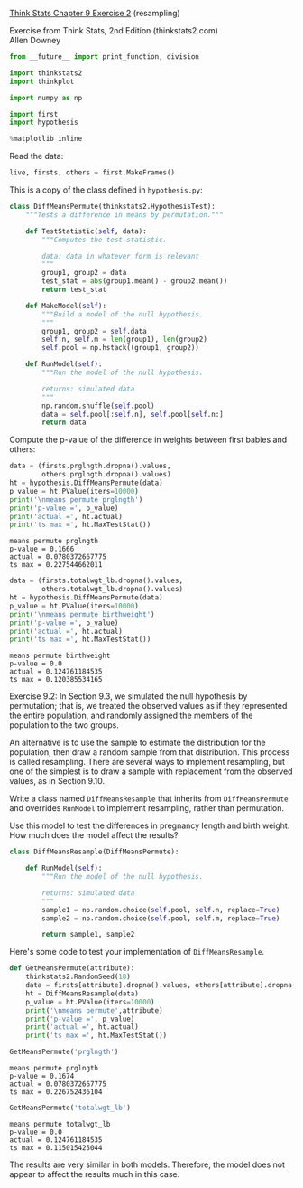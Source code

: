[Think Stats Chapter 9 Exercise 2](http://greenteapress.com/thinkstats2/html/thinkstats2010.html#toc90) (resampling)

>
Exercise from Think Stats, 2nd Edition (thinkstats2.com)<br>
Allen Downey


```python
from __future__ import print_function, division

import thinkstats2
import thinkplot

import numpy as np

import first
import hypothesis

%matplotlib inline
```

Read the data:


```python
live, firsts, others = first.MakeFrames()
```

This is a copy of the class defined in `hypothesis.py`:


```python
class DiffMeansPermute(thinkstats2.HypothesisTest):
    """Tests a difference in means by permutation."""

    def TestStatistic(self, data):
        """Computes the test statistic.

        data: data in whatever form is relevant
        """
        group1, group2 = data
        test_stat = abs(group1.mean() - group2.mean())
        return test_stat

    def MakeModel(self):
        """Build a model of the null hypothesis.
        """
        group1, group2 = self.data
        self.n, self.m = len(group1), len(group2)
        self.pool = np.hstack((group1, group2))

    def RunModel(self):
        """Run the model of the null hypothesis.

        returns: simulated data
        """
        np.random.shuffle(self.pool)
        data = self.pool[:self.n], self.pool[self.n:]
        return data
```

Compute the p-value of the difference in weights between first babies and others:


```python
data = (firsts.prglngth.dropna().values,
        others.prglngth.dropna().values)
ht = hypothesis.DiffMeansPermute(data)
p_value = ht.PValue(iters=10000)
print('\nmeans permute prglngth')
print('p-value =', p_value)
print('actual =', ht.actual)
print('ts max =', ht.MaxTestStat())
```


    means permute prglngth
    p-value = 0.1666
    actual = 0.0780372667775
    ts max = 0.227544662011



```python
data = (firsts.totalwgt_lb.dropna().values,
        others.totalwgt_lb.dropna().values)
ht = hypothesis.DiffMeansPermute(data)
p_value = ht.PValue(iters=10000)
print('\nmeans permute birthweight')
print('p-value =', p_value)
print('actual =', ht.actual)
print('ts max =', ht.MaxTestStat())
```


    means permute birthweight
    p-value = 0.0
    actual = 0.124761184535
    ts max = 0.120385534165


Exercise 9.2: In Section 9.3, we simulated the null hypothesis by permutation; that is, we treated the observed values as if they represented the entire population, and randomly assigned the members of the population to the two groups.

An alternative is to use the sample to estimate the distribution for the population, then draw a random sample from that distribution. This process is called resampling. There are several ways to implement resampling, but one of the simplest is to draw a sample with replacement from the observed values, as in Section 9.10.

Write a class named `DiffMeansResample` that inherits from `DiffMeansPermute` and overrides `RunModel` to implement resampling, rather than permutation.

Use this model to test the differences in pregnancy length and birth weight. How much does the model affect the results?


```python
class DiffMeansResample(DiffMeansPermute):

    def RunModel(self):
        """Run the model of the null hypothesis.

        returns: simulated data
        """
        sample1 = np.random.choice(self.pool, self.n, replace=True)
        sample2 = np.random.choice(self.pool, self.m, replace=True)

        return sample1, sample2
```

Here's some code to test your implementation of `DiffMeansResample`.


```python
def GetMeansPermute(attribute):
    thinkstats2.RandomSeed(18)
    data = firsts[attribute].dropna().values, others[attribute].dropna().values
    ht = DiffMeansResample(data)
    p_value = ht.PValue(iters=10000)
    print('\nmeans permute',attribute)
    print('p-value =', p_value)
    print('actual =', ht.actual)
    print('ts max =', ht.MaxTestStat())
```


```python
GetMeansPermute('prglngth')
```


    means permute prglngth
    p-value = 0.1674
    actual = 0.0780372667775
    ts max = 0.226752436104



```python
GetMeansPermute('totalwgt_lb')
```


    means permute totalwgt_lb
    p-value = 0.0
    actual = 0.124761184535
    ts max = 0.115015425044


The results are very similar in both models. Therefore, the model does not appear to affect the results much in this case.

